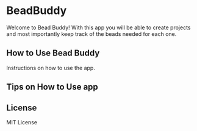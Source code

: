 # BeadBuddy
Welcome to Bead Buddy! With this app you will be able to create projects and most importantly keep track of the beads
needed for each one.

## How to Use Bead Buddy
Instructions on how to use the app.


## Tips on How to Use app


## License 
MIT License